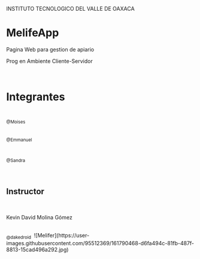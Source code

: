 INSTITUTO TECNOLOGICO DEL VALLE DE OAXACA

# MelifeApp
Pagina Web para gestion de apiario


Prog en Ambiente Cliente-Servidor
<html> 
 ​<h1>Integrantes</h1> 
 ​<tabla> 
 ​        </thead> 
 ​        <tbody> 
 ​            <tr> 
 ​                <td align="center"><a href="https://github.com/MoisesCarrasco"><img src="https://avatars.githubusercontent.com/u/95512369?s=400&u=edfeee2909a7ea653850742749aad3111f51b490&v=4" width= "115" style="max-width: 100%;"><br><sub>@Moises</sub></a> <br> </br> <h></ h> </td> 
 ​                <td align="center"><a href="https://github.com/Emmas16"><img src="https://avatars.githubusercontent.com/u/98869002?v=4" width=" 115" style="max-width: 100%;"><br><sub>@Emmanuel</sub></a><br></br><h></h> </td> 
 ​                <td align="center"><a href="https://github.com/sandra23lily"><img src="https://avatars.githubusercontent.com/u/58019370?v=4" width="115 " style="max-width: 100%;"><br><sub>@Sandra</sub></a> <br> </br> <h></h> </td>        
 ​ </tr> 
 ​</tbody> 
 ​</tabla> 
 ​<h2>Instructor</h2> 
 ​    <tabla> 
 ​        <cabeza> 
 ​                <tr> 
 ​                    <th> <p>Kevin David Molina Gómez</p> </th> 
 ​                </tr> 
 ​        </thead> 
 ​        <tbody> 
 ​            <tr> 
 ​                <td align="center"><a href="https://github.com/dakedroid"><img src="https://avatars.githubusercontent.com/u/16070294?v=4" width=" 115" estilo="ancho máximo: 100%;"><br><sub>@dakedroid</sub></a> </td>
![Melifer](https://user-images.githubusercontent.com/95512369/161790468-d6fa494c-81fb-487f-8813-15cad496a292.jpg)
